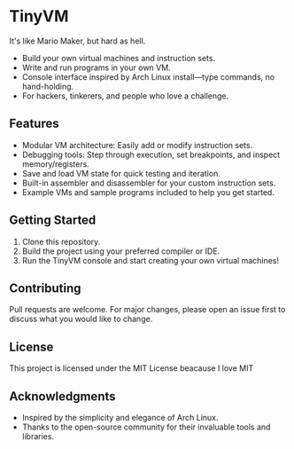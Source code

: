 # TinyVM

It's like Mario Maker, but hard as hell.

- Build your own virtual machines and instruction sets.
- Write and run programs in your own VM.
- Console interface inspired by Arch Linux install—type commands, no hand-holding.
- For hackers, tinkerers, and people who love a challenge.

## Features

- Modular VM architecture: Easily add or modify instruction sets.
- Debugging tools: Step through execution, set breakpoints, and inspect memory/registers.
- Save and load VM state for quick testing and iteration.
- Built-in assembler and disassembler for your custom instruction sets.
- Example VMs and sample programs included to help you get started.

## Getting Started

1. Clone this repository.
2. Build the project using your preferred compiler or IDE.
3. Run the TinyVM console and start creating your own virtual machines!

## Contributing

Pull requests are welcome. For major changes, please open an issue first to discuss what you would like to change.

## License

This project is licensed under the MIT License beacause I love MIT

## Acknowledgments

- Inspired by the simplicity and elegance of Arch Linux.
- Thanks to the open-source community for their invaluable tools and libraries.


